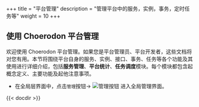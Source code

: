 
+++
title = "平台管理"
description = "管理平台中的服务，实例，事务，定时任务等"
weight = 10
+++

## 使用 Choerodon 平台管理

欢迎使用 Choerodon 平台管理。如果您是平台管理员、平台开发者，这些文档将对您有用。本节将围绕平台自身的服务、实例、接口、事务、任务等各个功能及其使用进行详细介绍，包括**服务管理**、**平台统计**、**任务调度**模块。每个模块都包含起概念定义、主要功能及起他注意事项。

- 在全局层界面中，点击`管理`按钮→ ![管理按钮](/docs/user-guide/platform-management/image/management_button.png) 进入全局管理界面。

{{< docdir >}}
